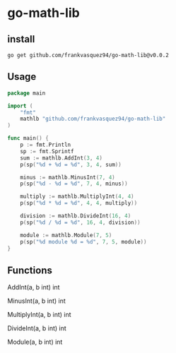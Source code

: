 # go-math-lib

## install

```http request
go get github.com/frankvasquez94/go-math-lib@v0.0.2
```

## Usage

```go
package main

import (
	"fmt"
	mathlb "github.com/frankvasquez94/go-math-lib"
)

func main() {
	p := fmt.Println
	sp := fmt.Sprintf
	sum := mathlb.AddInt(3, 4)
	p(sp("%d + %d = %d", 3, 4, sum))

	minus := mathlb.MinusInt(7, 4)
	p(sp("%d - %d = %d", 7, 4, minus))

	multiply := mathlb.MultiplyInt(4, 4)
	p(sp("%d * %d = %d", 4, 4, multiply))

	division := mathlb.DivideInt(16, 4)
	p(sp("%d / %d = %d", 16, 4, division))

	module := mathlb.Module(7, 5)
	p(sp("%d module %d = %d", 7, 5, module))
}


```


## Functions

AddInt(a, b int) int

MinusInt(a, b int) int

MultiplyInt(a, b int) int

DivideInt(a, b int) int

Module(a, b int) int